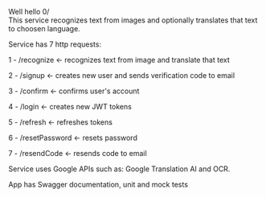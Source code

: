 Well hello 0/  
This service recognizes text from images and optionally translates that text to choosen language.

Service has 7 http requests:

1 - /recognize <- recognizes text from image and translate that text

2 - /signup <- creates new user and sends verification code to email

3 - /confirm <- confirms user's account

4 - /login <- creates new JWT tokens

5 - /refresh <- refreshes tokens

6 - /resetPassword <- resets password

7 - /resendCode <- resends code to email

Service uses Google APIs such as: Google Translation AI and OCR.

App has Swagger documentation, unit and mock tests
